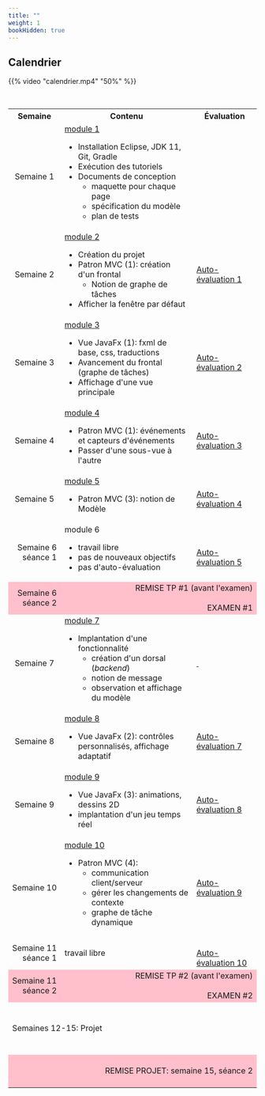 ```yaml
---
title: ""
weight: 1
bookHidden: true
---
```


## Calendrier

{{% video "calendrier.mp4" "50%" %}}

<br>

<table>
<tr>
	<th>Semaine
	</th>
	<th>Contenu
	</th>
	<th>Évaluation
	</th>
</tr>
<tr>
	<td style="text-align:center;">Semaine 1
	</td>
	<td>
	<a href="/cegep/420-4F5-MO/modules/01/">module 1</a>
	<ul>
	    <li> Installation Eclipse, JDK 11, Git, Gradle
	    <li> Exécution des tutoriels
	    <li> Documents de conception
	    <ul>
	        <li> maquette pour chaque page
	        <li> spécification du modèle
	        <li> plan de tests
	    </ul>
	</ul>
	<td>&nbsp;</td>
</tr>
<tr>
	<td style="text-align:center;">Semaine 2
	</td>
	<td>
	<a href="/cegep/420-4F5-MO/modules/02/">module 2</a>
	<ul>
	    <li> Création du projet
	    <li> Patron MVC (1): création d'un frontal
	        <ul>
	            <li>Notion de graphe de tâches
	        </ul>
	    <li> Afficher la fenêtre par défaut
	</ul>
	</td>
	<td>
    <a href="" target="_blank">Auto-évaluation&nbsp;1</a>
	</td>
</tr>
<tr>
	<td style="text-align:center;">Semaine 3
	</td>
	<td>
	<a href="/cegep/420-4F5-MO/modules/03/">module 3</a>
	<ul>
	    <li> Vue JavaFx (1): fxml de base, css, traductions
	    <li> Avancement du frontal (graphe de tâches)
	    <li> Affichage d'une vue principale
	</ul>
	</td>
	<td>
    <a href="" target="_blank">Auto-évaluation&nbsp;2</a>
	</td>
<tr>
	<td style="text-align:center;">Semaine 4
	</td>
	<td>
	<a href="/cegep/420-4F5-MO/modules/04/">module 4</a>
	<ul>
	    <li> Patron MVC (1): événements et capteurs d'événements
	    <li> Passer d'une sous-vue à l'autre
	</ul>
	</td>
	<td>
    <a href="" target="_blank">Auto-évaluation&nbsp;3</a>
	</td>
</tr>
<tr>
	<td style="text-align:center;">Semaine 5
	</td>
	<td>
	<a href="/cegep/420-4F5-MO/modules/05/">module 5</a>
	<ul>
	    <li> Patron MVC (3): notion de Modèle
	</ul>
	</td>
	<td>
    <a href="" target="_blank">Auto-évaluation&nbsp;4</a>
	</td>
</tr>


<tr>
	<td style="text-align:right;">Semaine 6<br>séance 1
	</td>
	<td>
	module 6
	<ul>
	    <li>travail libre
	    <li>pas de nouveaux objectifs
	    <li>pas d'auto-évaluation
	</ul>
	<td>
    <br><a href="" target="_blank">Auto-évaluation&nbsp;5</a>
	</td>
</tr>
<tr>
<td style="text-align:right;background-color:pink">
Semaine 6<br>séance 2
</td>
	<td colspan="2" style="text-align:right;background-color:pink">
	REMISE TP #1 (avant l'examen)<br><br>
	EXAMEN #1
	</td>
</tr>


<tr>
	<td style="text-align:center;">Semaine 7
	</td>
	<td>
	<a href="/cegep/420-4F5-MO/modules/07/">module 7</a>
	<ul>
	    <li> Implantation d'une fonctionnalité
	        <ul> 
	        <li> création d'un dorsal (<i>backend</i>)
	        <li> notion de message
	        <li> observation et affichage du modèle
	        </ul>
	</ul>
	</td>
	<td>
    <a href="" target="_blank">&nbsp;</a>
	</td>
</tr>

<tr>
	<td style="text-align:center;">Semaine 8
	</td>
	<td>
	<a href="/cegep/420-4F5-MO/modules/08/">module 8</a>
	<ul>
	    <li> Vue JavaFx (2): contrôles personnalisés, affichage adaptatif
	</ul>
	</td>
	<td>
    <a href="" target="_blank">Auto-évaluation&nbsp;7</a>
	</td>
</tr>

<tr>
	<td style="text-align:center;">Semaine 9
	</td>
	<td>
	<a href="/cegep/420-4F5-MO/modules/09/">module 9</a>
	<ul>
	    <li> Vue JavaFx (3): animations, dessins 2D
	    <li> implantation d'un jeu temps réel
	</ul>
	</td>
	<td>
    <a href="" target="_blank">Auto-évaluation&nbsp;8</a>
	</td>
</tr>

<tr>
	<td style="text-align:center;">Semaine 10
	</td>
	<td>
	<a href="/cegep/420-4F5-MO/modules/10/">module 10</a>
	<ul>
	    <li> Patron MVC (4): 
	    <ul>
	    <li> communication client/serveur
	    <li> gérer les changements de contexte
	    <li> graphe de tâche dynamique
	    </ul>
	</ul>
	</td>
	<td>
    <a href="" target="_blank">Auto-évaluation&nbsp;9</a>
	</td>
</tr>

<tr>
	<td style="text-align:right;">Semaine&nbsp;11<br>séance 1
	</td>
	<td>
	travail libre
	<td>
    <br><a href="" target="_blank">Auto-évaluation&nbsp;10</a>
	</td>
</tr>
<tr>
	<td style="text-align:right;background-color:pink">Semaine&nbsp;11<br>séance 2</td>
	<td colspan="2" style="text-align:right;background-color:pink">
	REMISE TP #2 (avant l'examen) <br><br>
	EXAMEN #2
	</td>
</tr>

<tr>
	<td colspan="3" style="text-align:left">
	<br>
	<br>
	Semaines 12-15: Projet
	<br>
	<br>&nbsp;
	</td>
</tr>
<tr>
	<td colspan="3" style="text-align:right;background-color:pink">
	<br>
	REMISE PROJET: semaine 15, séance 2
	<br>&nbsp;
	</td>
</tr>

</table>


